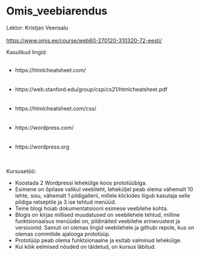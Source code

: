 # Omis_veebiarendus

Lektor: Kristjan Veensalu
<br></br>
https://www.omis.ee/course/web60-270120-310320-72-eesti/

Kasulikud lingid: 
<br></br>
<ul>
	<li>https://htmlcheatsheet.com/</li>
	<br></br>
    <li>https://web.stanford.edu/group/csp/cs21/htmlcheatsheet.pdf</li>
	<br></br>
	<li>https://htmlcheatsheet.com/css/</li>
	<br></br>
	<li>https://wordpress.com/</li>
	<br></br>
	<li>https://wordpress.org</li>
	<br></br>
</ul>

Kursusetöö:
<ul>
	<li>Koostada 2 Wordpressi lehekülge koos prototüübiga.</li>
	<li>Esimene on õpilase valikul veebileht, leheküljel peab olema vähemalt 10 lehte, sisu, vähemalt 1 pildigallerii, millele klickides liigub kasutaja selle pildiga retseptile ja 3 ise tehtud menüüd.</li>
	<li>Teine blogi hoiab dokumentatsiooni esimese veebilehe kohta.</li>
	<li>Blogis on kirjas millised muudatused on veebilehele tehtud, milline funktsionaalsus menüüdel on, pildinäited veebilehe 	erinevustest ja versioonid. Samuti on olemas lingid veebilehele ja githubi repole, kus on olemas commitide ajalooga prototüüp.
	</li>
	<li>Prototüüp peab olema funktsionaalne ja esitab valminud lehekülge.</li>
	<li>Kui kõik eelmised nõuded on täidetud, on kursus läbitud.</li>
</ul>
